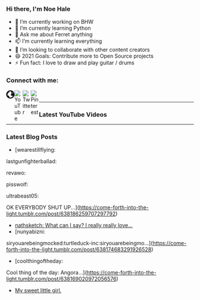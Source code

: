 ### Hi there, I'm Noe Hale

- 🔭 I’m currently working on BHW
- 🌱 I’m currently learning Python
- 💬 Ask me about Ferret anything
- 📫 I’m currently learning everything
- 🔭 I’m looking to collaborate with other content creators
- 😄 2021 Goals: Contribute more to Open Source projects
- ⚡ Fun fact: I love to draw and play guitar / drums

### Connect with me:

[<img align="left" alt="ferretvoice.com" width="22px" src="https://raw.githubusercontent.com/iconic/open-iconic/master/svg/globe.svg" />](https://ferretvoice.com)
[<img align="left" alt="YouTube" width="22px" src="https://cdn.jsdelivr.net/npm/simple-icons@v3/icons/youtube.svg" />](https://www.youtube.com/channel/UCk665XTfaMLVwFVWUmgnDiw)
[<img align="left" alt="Twitter" width="22px" src="https://cdn.jsdelivr.net/npm/simple-icons@v3/icons/twitter.svg" />](https://twitter.com/voiceferret)
[<img align="left" alt="Pinterest" width="22px" src="https://cdn.jsdelivr.net/npm/simple-icons@v3/icons/pinterest.svg" />](https://www.pinterest.com/voiceferret/)

<br />

---

### Latest YouTube Videos

<!-- YOUTUBEOVERFLO:START -->
<!-- YOUTUBEOVERFLO:END -->

---
### Latest Blog Posts

<!-- BLOG-POST-LIST:START -->
- [wearestillflying:

lastgunfighterballad:

revawo:

pisswolf:


ultrabeast05:

OK EVERYBODY SHUT UP...](https://come-forth-into-the-light.tumblr.com/post/638186259707297792)
- [nathsketch:
What can I say? I really really love...](https://come-forth-into-the-light.tumblr.com/post/638180469869101056)
- [nunyabizni:

siryouarebeingmocked:turtleduck-inc:siryouarebeingmo...](https://come-forth-into-the-light.tumblr.com/post/638174683291926528)
- [coolthingoftheday:

Cool thing of the day: Angora...](https://come-forth-into-the-light.tumblr.com/post/638169020972056576)
- [My sweet little girl.](https://come-forth-into-the-light.tumblr.com/post/638164281779798016)
<!-- BLOG-POST-LIST:END -->
